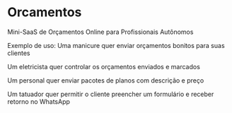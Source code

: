 # Orcamentos
Mini-SaaS de Orçamentos Online para Profissionais Autônomos

Exemplo de uso:
Uma manicure quer enviar orçamentos bonitos para suas clientes

Um eletricista quer controlar os orçamentos enviados e marcados

Um personal quer enviar pacotes de planos com descrição e preço

Um tatuador quer permitir o cliente preencher um formulário e receber retorno no WhatsApp
